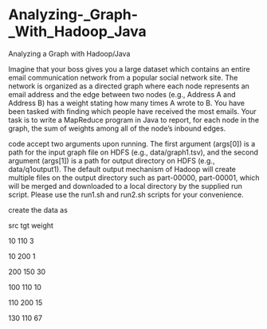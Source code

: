 # Analyzing-_Graph-_With_Hadoop_Java
Analyzing a Graph with Hadoop/Java

Imagine that your boss gives you a large dataset which contains an entire email communication network from a popular social network site. The network is organized as a directed graph where each node represents an email address and the edge between two nodes (e.g., Address A and Address B) has a weight stating how many times A wrote to B. You have been tasked with finding which people have received the most emails. Your task is to write a MapReduce program in Java to report, for each node in the graph, the sum of weights among all of the node’s inbound edges.

code accept two arguments upon running. The first argument (args[0]) is a path for the input graph file on HDFS (e.g., data/graph1.tsv), and the second argument (args[1]) is a path for output directory on HDFS (e.g., data/q1output1). The default output mechanism of Hadoop will create multiple files on the output directory such as part-00000, part-00001, which will be merged and downloaded to a local directory by the supplied run script. Please use the run1.sh and run2.sh scripts for your convenience.


create the data as

src        tgt        weight

10        110        3

10        200        1

200        150        30

100        110        10

110        200        15

130        110        67


